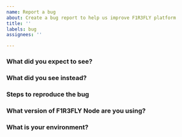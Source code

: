 ```yaml
---
name: Report a bug
about: Create a bug report to help us improve F1R3FLY platform
title: ''
labels: bug
assignees: ''

---
```


<!-- Please answer these questions before submitting a bug report. -->

### What did you expect to see?

### What did you see instead?

### Steps to reproduce the bug
<!-- Make sure you include information that can help us debug (code example, error messages, logs, ...). -->

### What version of F1R3FLY Node are you using?

### What is your environment?
<!-- Operating system (Linux, Windows,...) and version, Docker, jdk version, etc. -->
<!-- Blocks info and deploy related data if the bug is specific to the blockchain network. -->
